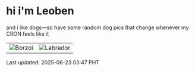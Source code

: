 # hi i'm Leoben

and i like dogs—so have some random dog pics that change whenever my CRON feels like it

|  |  |
|--------|----------|
| ![Borzoi](https://random-dog-vercel.vercel.app/api/random-borzoi?v=1750621645) | ![Labrador](https://random-dog-vercel.vercel.app/api/random-labrador?v=1750621645) |

Last updated: 2025-06-23 03:47 PHT
